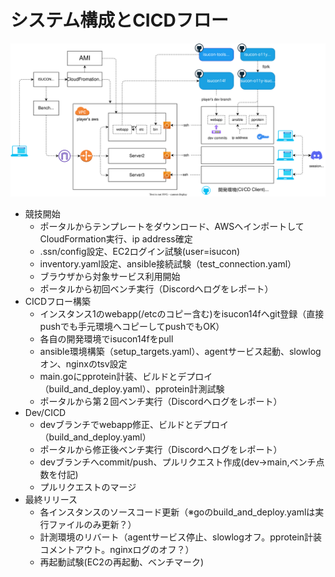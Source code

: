# システム構成とCICDフロー
![hight:100](images/system_setup.dio.svg)

- 競技開始
    - ポータルからテンプレートをダウンロード、AWSへインポートしてCloudFormation実行、ip address確定
    - .ssn/config設定、EC2ログイン試験(user=isucon)
    - inventory.yaml設定、ansible接続試験（test_connection.yaml）
    - ブラウザから対象サービス利用開始
    - ポータルから初回ベンチ実行（Discordへログをレポート）
- CICDフロー構築
    - インスタンス1のwebapp(/etcのコピー含む)をisucon14fへgit登録（直接pushでも手元環境へコピーしてpushでもOK）
    - 各自の開発環境でisucon14fをpull
    - ansible環境構築（setup_targets.yaml）、agentサービス起動、slowlogオン、nginxのtsv設定
    - main.goにpprotein計装、ビルドとデプロイ（build_and_deploy.yaml）、pprotein計測試験
    - ポータルから第２回ベンチ実行（Discordへログをレポート）
- Dev/CICD
    - devブランチでwebapp修正、ビルドとデプロイ（build_and_deploy.yaml）
    - ポータルから修正後ベンチ実行（Discordへログをレポート）
    - devブランチへcommit/push、プルリクエスト作成(dev->main,ベンチ点数を付記)
    - プルリクエストのマージ
- 最終リリース
    - 各インスタンスのソースコード更新（※goのbuild_and_deploy.yamlは実行ファイルのみ更新？）
    - 計測環境のリバート（agentサービス停止、slowlogオフ。pprotein計装コメントアウト。nginxログのオフ？）
    - 再起動試験(EC2の再起動、ベンチマーク)
